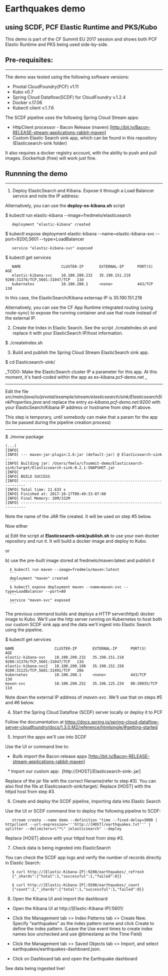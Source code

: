 # Earthquakes demo 
## using SCDF, PCF Elastic Runtime and PKS/Kubo

This demo is part of the CF Summit EU 2017 session and shows both PCF Elastic Runtime and PKS being used side-by-side.

## Pre-requisites:
---
The demo was tested using the following software versions:
- Pivotal CloudFoundry(PCF) v1.11
- Kubo v0.7
- Spring Cloud Dataflow(SCDF) for CloudFoundry v.1.2.4
- Docker v.17.06
- Kubectl client v.1.7.6

The SCDF pipeline uses the following Spring Cloud Stream apps:
- HttpClient processor - Bacon Release (maven) [http://bit.ly/Bacon-RELEASE-stream-applications-rabbit-maven]
- Custom Elastic Search sink app, which can be found in this repository (Elasticsearch-sink folder)

It also requires a docker registry account, with the ability to push and pull images. Dockerhub (free) will work just fine.


## Runnning the demo
---

   1. Deploy ElasticSearch and Kibana. Expose it through a Load Balancer service and note the IP address:

   Alternatively, you can use the __deploy-es-kibana.sh__ script

   $ kubectl run elastic-kibana --image=fredmelo/elasticsearch
```
   deployment "elastic-kibana" created
```
   $ kubectl expose deployment elastic-kibana --name=elastic-kibana-svc --port=9200,5601 --type=LoadBalancer
```
   service "elastic-kibana-svc" exposed
```
   $ kubectl get services
```
   NAME                  CLUSTER-IP       EXTERNAL-IP      PORT(S)                         AGE
   elastic-kibana-svc    10.100.200.232   35.190.151.218   9200:31376/TCP,5601:31047/TCP   13d
   kubernetes            10.100.200.1     <none>           443/TCP                         13d
```

   In this case, the ElasticSearch/Kibana externap IP is 35.190.151.218

   Alternatively, you can use the CF App Runtime integrated routing (using route-sync) to expose the running container and use that route instead of the external IP.


   2. Create the Index in Elastic Search. See the script ./createIndex.sh and replace it with your ElasticSearch IP/host information.

   $ ./createIndex.sh


   3. Build and publish the Spring Cloud Stream ElasticSearch sink app. 

   $ cd Elasticsearch-sink/
   
   
   _TODO: Make the ElasticSearch cluster IP a parameter for this app. At this moment, it's hard-coded within the app as es-kibana.pcf-demo.net _
   
   ---
   Edit the file _src/main/java/io/pivotal/example/stream/elasticsearch/sink/ElasticsearchSinkProperties.java_ and replace the entry _es-kibana.pcf-demo.net:9200_ with your ElasticSearch/Kibana IP address or hostname from step #1 above.
   
   This step is temporary, until somebody can make that a param for the app (to be passed during the pipeline creation process)
   
   ---
   
   $ ./mvnw package
```
(...)
[INFO]
[INFO] --- maven-jar-plugin:2.6:jar (default-jar) @ Elasticsearch-sink ---
[INFO] Building jar: /Users/fmelo/cfsummit-demo/Elasticsearch-sink/target/Elasticsearch-sink-0.2.1-SNAPSHOT.jar
[INFO]
[INFO] BUILD SUCCESS
[INFO] ------------------------------------------------------------------------
[INFO] Total time: 11.633 s
[INFO] Finished at: 2017-10-17T09:49:33-07:00
[INFO] Final Memory: 26M/332M
[INFO] ------------------------------------------------------------------------
```

   Note the name of the JAR file created. It will be used on step #5 below.

   Now either

   a) Edit the script at __Elasticsearch-sink/publish.sh__ to use your own docker repository and run it. It will build a docker image and deploy to Kubo.  

   or

   b) use the pre-built image stored at fredmelo/maven:latest and publish it

      $ kubectl run maven --image=fredmelo/maven:latest
      ```
      deployment "maven" created
      ```
      $ kubectl expose deployment maven --name=maven-svc --type=LoadBalancer --port=80
      ``` 
      service "maven-svc" exposed
      ```

   The previous command builds and deploys a HTTP server(httpd) docker image to Kubo. We'll use the http server running on Kubernetes to host both our custom SCDF sink app and the data we'll ingest into Elastic Search using the pipeline.

   $ kubectl get services

   ```
   NAME                  CLUSTER-IP       EXTERNAL-IP      PORT(S)                         AGE
   elastic-kibana-svc    10.100.200.232   35.190.151.218   9200:31376/TCP,5601:31047/TCP   13d
   elastic-kibana-svc2   10.100.200.100   35.190.152.158   9200:31125/TCP,5601:31491/TCP   20m
   kubernetes            10.100.200.1     <none>           443/TCP                         13d
   maven-svc             10.100.200.252   35.196.125.234   80:30035/TCP                    11d
   ```
   
   Note down the external IP address of _maven-svc_. We'll use that on steps #5 and #6 below.


   4. Start the Spring Cloud Dataflow (SCDF) server locally or deploy it to PCF

   Follow the documentation at https://docs.spring.io/spring-cloud-dataflow-server-cloudfoundry/docs/1.3.0.M2/reference/htmlsingle/#getting-started


   5. Import the apps we'll use into SCDF

   Use the UI or command line to: 

   * Builk import the Bacon release apps [http://bit.ly/Bacon-RELEASE-stream-applications-rabbit-maven]

   * Import our custom app:  [http://[HOST]/Elasticsearch-sink-<version>.jar] 

   Replace <version> of the jar file with the correct filename(refer to step #3). You can also find the file at Elasticsearch-sink/target/. Replace [HOST] with the httpd host from step #3.


   6. Create and deploy the SCDF pipeline, importing data into Elastic Search

   Use the UI or SCDF command line to deploy the following pipeline to SCDF:

```
   stream create --name demo --definition "time --fixed-delay=3000 | httpclient --url-expression='''http://[HOST]/earthquakes.txt''' | splitter --delimiters=\"*\" |elasticsearch" --deploy
```

   Replace [HOST] above with your httpd host from step #3.


   7. Check data is being ingested into ElasticSearch

   You can check the SCDF app logs and verify the number of records directly in Elastic Search:

```
   $ curl http://[Elastic-Kibana-IP]:9200/earthquakes/_refresh
   {"_shards":{"total":1,"successful":1,"failed":0}}
    
   $ curl http://[Elastic-Kibana-IP]:9200/earthquakes/_count
   {"count":2,"_shards":{"total":1,"successful":1,"failed":0}}
```

   8. Open the Kibana UI and import the dashboard

   * Open the Kibana UI at http://[Elastic-Kibana-IP]:5601/

   * Click the Management tab >> Index Patterns tab >> Create New. Specify "earthquakes" as the index pattern name and click Create to define the index pattern. (Leave the Use event times to create index names box unchecked and use @timestamp as the Time Field)

   * Click the Management tab >> Saved Objects tab >> Import, and select earthquakes/earthquakes-dashboard.json.

   * Click on Dashboard tab and open the Earthquake dashboard

See data being ingested live!

